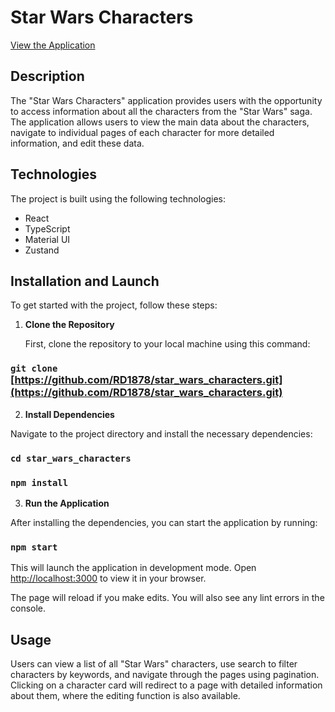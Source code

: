 # Star Wars Characters
[View the Application](https://rd1878.github.io/star_wars_characters)

## Description
The "Star Wars Characters" application provides users with the opportunity to access information about all the characters from the "Star Wars" saga. The application allows users to view the main data about the characters, navigate to individual pages of each character for more detailed information, and edit these data.

## Technologies
The project is built using the following technologies:
- React
- TypeScript
- Material UI
- Zustand

## Installation and Launch

To get started with the project, follow these steps:

1. **Clone the Repository**

   First, clone the repository to your local machine using this command:

### `git clone` [https://github.com/RD1878/star_wars_characters.git](https://github.com/RD1878/star_wars_characters.git)

2. **Install Dependencies**

Navigate to the project directory and install the necessary dependencies:

### `cd star_wars_characters`
### `npm install`

3. **Run the Application**

After installing the dependencies, you can start the application by running:

### `npm start`


This will launch the application in development mode. Open [http://localhost:3000](http://localhost:3000) to view it in your browser.

The page will reload if you make edits. You will also see any lint errors in the console.

## Usage
Users can view a list of all "Star Wars" characters, use search to filter characters by keywords, and navigate through the pages using pagination. Clicking on a character card will redirect to a page with detailed information about them, where the editing function is also available.


